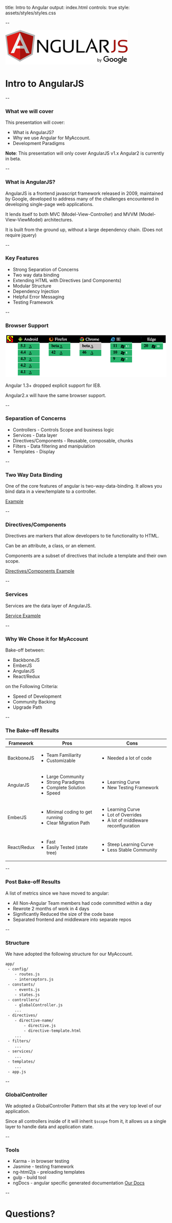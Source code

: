 title: Intro to Angular
output: index.html
controls: true
style: assets/styles/styles.css

--

![AngularJS](assets/images/AngularJS-large.png)
# Intro to AngularJS

--

### What we will cover

This presentation will cover:

* What is AngularJS?
* Why we use Angular for MyAccount.
* Development Paradigms

**Note**: This presentation will only cover AngularJS v1.x  Angular2 is currently in beta.

--

### What is AngularJS?

AngularJS is a frontend javascript framework released in 2009, maintained by Google, developed to address
many of the challenges encountered in developing single-page web applications.

It lends itself to both MVC (Model-View-Controller) and MVVM (Model-View-ViewModel) architectures.

It is built from the ground up, without a large dependency chain. (Does not require jquery)

--

### Key Features

* Strong Separation of Concerns
* Two way data binding
* Extending HTML with Directives (and Components)
* Modular Structure
* Dependency Injection
* Helpful Error Messaging
* Testing Framework

--

### Browser Support

![browser_support](assets/images/angular_browser.png)

Angular 1.3+ dropped explicit support for IE8.

Angular2.x will have the same browser support.

--

### Separation of Concerns

* Controllers - Controls Scope and business logic
* Services - Data layer
* Directives/Components - Reusable, composable, chunks
* Filters - Data filtering and manipulation
* Templates - Display

--

### Two Way Data Binding

One of the core features of angular is two-way-data-binding. It allows you bind data in a view/template to a controller.

<a href="examples/binding.html" target="_blank">Example</a>

--

### Directives/Components

Directives are markers that allow developers to tie functionality to HTML. 

Can be an attribute, a class, or an element.

Components are a subset of directives that include a template and their own scope.

<a href="examples/directives.html" target="_blank">Directives/Components Example</a>

--

### Services

Services are the data layer of AngularJS. 

<a href="examples/service.html" target="_blank">Service Example</a>

--

### Why We Chose it for MyAccount

Bake-off between:
* BackboneJS
* EmberJS
* AngularJS
* React/Redux

on the Following Criteria:
* Speed of Development
* Community Backing
* Upgrade Path


--

### The Bake-off Results

<table class="table table-bordered data-table">
    <thead>
        <tr>
        <th>Framework</th>
        <th>Pros</th>
        <th>Cons</th>
        </tr>
    </thead>
    <tbody>
        <tr>
            <td>BackboneJS</td>
            <td><ul>
                <li> Team Familiarity </li>
                <li> Customizable  </li>
            </ul></td>
            <td><ul>
                <li>Needed a lot of code</li>
            </ul></td>
        </tr>
        <tr>
            <td>AngularJS</td>
            <td><ul>
                <li>Large Community</li>
                <li>Strong Paradigms</li>
                <li>Complete Solution</li>
                <li>Speed</li>
            </ul></td>
            <td><ul>
                <li>Learning Curve</li>
                <li>New Testing Framework</li>
            </ul></td>
        </tr>
        <tr>
            <td>EmberJS</td>
            <td><ul>
                <li>Minimal coding to get running</li>
                <li>Clear Migration Path</li>
            </ul></td>
            <td><ul>
                <li>Learning Curve</li>
                <li>Lot of Overrides</li>
                <li>A lot of middleware reconfiguration</li>
            </ul></td>
        </tr>
        <tr>
            <td>React/Redux</td>
            <td><ul>
                <li>Fast</li>
                <li>Easily Tested (state tree)</li>
            </ul></td>
            <td><ul>
                <li>Steep Learning Curve</li>
                <li>Less Stable Community</li>
            </ul></td>
        </tr>
    </tbody>
</table>

--

### Post Bake-off Results

A list of metrics since we have moved to angular:
* All Non-Angular Team members had code committed within a day
* Rewrote 2 months of work in 4 days
* Significantly Reduced the size of the code base
* Separated frontend and middleware into separate repos

--

### Structure
We have adopted the following structure for our MyAccount.
```
app/
 - config/
    - routes.js
    - interceptors.js
 - constants/
    - events.js
    - states.js
 - controllers/
    - globalController.js
    ...
 - directives/
    - directive-name/
        - directive.js
        - directive-template.html
    ...
 - filters/
    ...
 - services/
    ...
 - templates/
    ...
 - app.js
```

--
### GlobalController

We adopted a GlobalController Pattern that sits at the very top level of our application.

Since all controllers inside of it will inherit `$scope` from it, it allows us a single layer 
to handle data and application state.

--
### Tools

* Karma - in browser testing
* Jasmine - testing framework
* ng-html2js - preloading templates
* gulp - build tool
* ngDocs - angular specific generated documentation [Our Docs](https://github.comcast.com/pages/Xfinity/MyAccountWeb-FE/#/api/my_account)

--

# Questions?